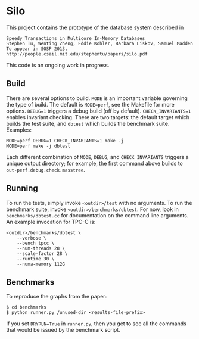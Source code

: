 Silo
=====

This project contains the prototype of the database system described in 

    Speedy Transactions in Multicore In-Memory Databases 
    Stephen Tu, Wenting Zheng, Eddie Kohler, Barbara Liskov, Samuel Madden 
    To appear in SOSP 2013. 
    http://people.csail.mit.edu/stephentu/papers/silo.pdf

This code is an ongoing work in progress.

Build
-----

There are several options to build. `MODE` is an important variable
governing the type of build. The default is `MODE=perf`, see the
Makefile for more options. `DEBUG=1` triggers a debug build (off by
default). `CHECK_INVARIANTS=1` enables invariant checking. There are
two targets: the default target which builds the test suite, and
`dbtest` which builds the benchmark suite. Examples:

    MODE=perf DEBUG=1 CHECK_INVARIANTS=1 make -j
    MODE=perf make -j dbtest

Each different combination of `MODE`, `DEBUG`, and `CHECK_INVARIANTS` triggers
a unique output directory; for example, the first command above builds to
`out-perf.debug.check.masstree`.

Running
-------

To run the tests, simply invoke `<outdir>/test` with no arguments. To run the
benchmark suite, invoke `<outdir>/benchmarks/dbtest`. For now, look in
`benchmarks/dbtest.cc` for documentation on the command line arguments. An
example invocation for TPC-C is:

    <outdir>/benchmarks/dbtest \
        --verbose \
        --bench tpcc \
        --num-threads 28 \
        --scale-factor 28 \
        --runtime 30 \
        --numa-memory 112G 

Benchmarks
----------

To reproduce the graphs from the paper:

    $ cd benchmarks
    $ python runner.py /unused-dir <results-file-prefix>

If you set `DRYRUN=True` in `runner.py`, then you get to see all the
commands that would be issued by the benchmark script.
